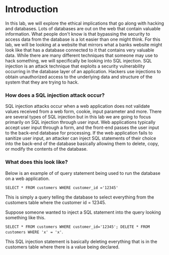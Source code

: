 # Introduction

In this lab, we will explore the ethical implications that go along with hacking and databases. Lots of databases are out on the web that contain valuable information. What people don't know is that bypassing the security to access data from the database is a lot easier than one might think. For this lab, we will be looking at a website that mirrors what a banks website might look like that has a database connected to it that contains very valuable data. While there are many different techniques that someone may use to hack something, we will specifically be looking into SQL injection. SQL injection is an attack technique that exploits a security vulnerability occurring in the database layer of an application. Hackers use injections to obtain unauthorized access to the underlying data and structure of the system that they are trying to hack.

### How does a SQL injection attack occur?

SQL injection attacks occur when a web application does not validate values received from a web form, cookie, input parameter and more. There are several types of SQL injection but in this lab we are going to focus primarily on SQL injection through user input. Web applications typically accept user input through a form, and the front-end passes the user input to the back-end database for processing. If the web application fails to sanitize user input, an attacker can inject SQL statements of their choice into the back-end of the database basically allowing them to delete, copy, or modify the contents of the database.


### What does this look like?

Below is an example of of query statement being used to run the database on a web application.

``` SELECT * FROM customers WHERE customer_id ='12345' ```

This is simply a query telling the database to select everything from the customers table where the customer id = 12345.

Suppose someone wanted to inject a SQL statement into the query looking something like this.

``` SELECT * FROM customers WHERE customer_id='12345'; DELETE * FROM customers WHERE 'x' = 'x' ```.

This SQL injection statement is basically deleting everything that is in the customers table where there is a value being declared.
